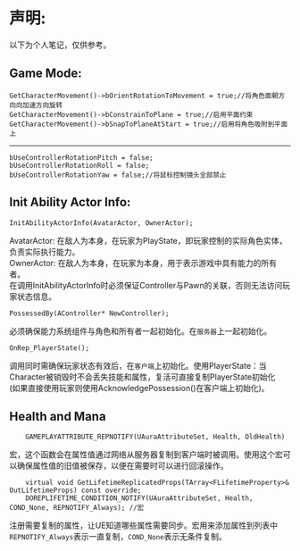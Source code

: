 声明:
=
以下为个人笔记，仅供参考。

Game Mode:
-
    GetCharacterMovement()->bOrientRotationToMovement = true;//将角色面朝方向向加速方向旋转
    GetCharacterMovement()->bConstrainToPlane = true;//启用平面约束
    GetCharacterMovement()->bSnapToPlaneAtStart = true;//启用将角色吸附到平面上
----------------------------------------------------------------------------------------------------
    bUseControllerRotationPitch = false;
    bUseControllerRotationRoll = false;
    bUseControllerRotationYaw = false;//将鼠标控制镜头全部禁止

Init Ability Actor Info:
-	
    InitAbilityActorInfo(AvatarActor, OwnerActor);
AvatarActor: 在敌人为本身，在玩家为PlayState，即玩家控制的实际角色实体，负责实际执行能力。<br>
OwnerActor: 在敌人为本身，在玩家为本身，用于表示游戏中具有能力的所有者。<br>
在调用InitAbilityActorInfo时必须保证Controller与Pawn的关联，否则无法访问玩家状态信息。

    PossessedBy(AController* NewController);
必须确保能力系统组件与角色和所有者一起初始化。在`服务器`上一起初始化。

    OnRep_PlayerState();
调用同时需确保玩家状态有效后，在`客户端`上初始化。使用PlayerState：当Character被销毁时不会丢失技能和属性，复活可直接复制PlayerState初始化<br>
(如果直接使用玩家则使用AcknowledgePossession()在客户端上初始化)。<br>

Health and Mana
-
		GAMEPLAYATTRIBUTE_REPNOTIFY(UAuraAttributeSet, Health, OldHealth)
宏，这个函数会在属性值通过网络从服务器复制到客户端时被调用。使用这个宏可以确保属性值的旧值被保存，以便在需要时可以进行回滚操作。

		virtual void GetLifetimeReplicatedProps(TArray<FLifetimeProperty>& OutLifetimeProps) const override;
		DOREPLIFETIME_CONDITION_NOTIFY(UAuraAttributeSet, Health, COND_None, REPNOTIFY_Always); //宏
注册需要复制的属性，让UE知道哪些属性需要同步。宏用来添加属性到列表中`REPNOTIFY_Always`表示一直复制，`COND_None`表示无条件复制。
